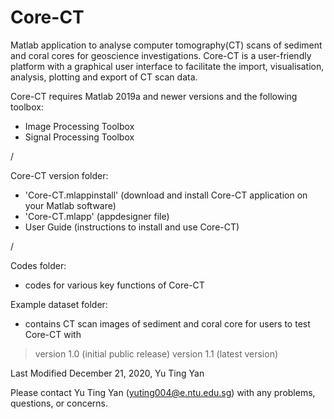 # Core-CT

Matlab application to analyse computer tomography(CT) scans of sediment and coral cores for geoscience investigations. Core-CT is a user-friendly platform with a graphical user interface to facilitate the import, visualisation, analysis, plotting and export of CT scan data.

Core-CT requires Matlab 2019a and newer versions and the following toolbox:
  - Image Processing Toolbox
  - Signal Processing Toolbox

/

Core-CT version folder:
* 'Core-CT.mlappinstall' (download and install Core-CT application on your Matlab software)
* 'Core-CT.mlapp' (appdesigner file)
* User Guide (instructions to install and use Core-CT)

/

Codes folder: 
* codes for various key functions of Core-CT

Example dataset folder: 
* contains CT scan images of sediment and coral core for users to test Core-CT with 



> version 1.0 (initial public release)
> version 1.1 (latest version)

Last Modified December 21, 2020, Yu Ting Yan



Please contact Yu Ting Yan (yuting004@e.ntu.edu.sg) with any problems, questions, or concerns.
